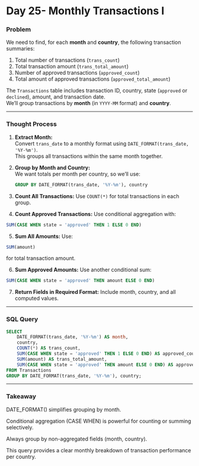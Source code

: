 # Day 25- Monthly Transactions I

### Problem
We need to find, for each **month** and **country**, the following transaction summaries:
1. Total number of transactions (`trans_count`)
2. Total transaction amount (`trans_total_amount`)
3. Number of approved transactions (`approved_count`)
4. Total amount of approved transactions (`approved_total_amount`)

The `Transactions` table includes transaction ID, country, state (`approved` or `declined`), amount, and transaction date.  
We’ll group transactions by **month** (in `YYYY-MM` format) and **country**.

---

### Thought Process
1. **Extract Month:**  
   Convert `trans_date` to a monthly format using `DATE_FORMAT(trans_date, '%Y-%m')`.  
   This groups all transactions within the same month together.

2. **Group by Month and Country:**  
   We want totals per month per country, so we’ll use:
   ```sql
   GROUP BY DATE_FORMAT(trans_date, '%Y-%m'), country
   ```
3. **Count All Transactions:**
Use `COUNT(*)` for total transactions in each group.

4. **Count Approved Transactions:**
Use conditional aggregation with:
```sql
SUM(CASE WHEN state = 'approved' THEN 1 ELSE 0 END)
```

5. **Sum All Amounts:**
Use:

```sql
SUM(amount)
```
for total transaction amount.

6. **Sum Approved Amounts:**
Use another conditional sum:

```sql
SUM(CASE WHEN state = 'approved' THEN amount ELSE 0 END)
```

7. **Return Fields in Required Format:**
Include month, country, and all computed values.

---

### SQL Query
```sql
SELECT
    DATE_FORMAT(trans_date, '%Y-%m') AS month,
    country,
    COUNT(*) AS trans_count,
    SUM(CASE WHEN state = 'approved' THEN 1 ELSE 0 END) AS approved_count,
    SUM(amount) AS trans_total_amount,
    SUM(CASE WHEN state = 'approved' THEN amount ELSE 0 END) AS approved_total_amount
FROM Transactions
GROUP BY DATE_FORMAT(trans_date, '%Y-%m'), country;
```
---


### Takeaway

DATE_FORMAT() simplifies grouping by month.

Conditional aggregation (CASE WHEN) is powerful for counting or summing selectively.

Always group by non-aggregated fields (month, country).

This query provides a clear monthly breakdown of transaction performance per country.
